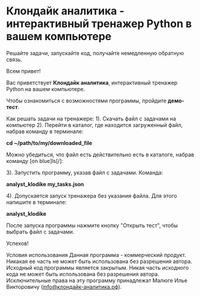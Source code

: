 # Клондайк аналитика - интерактивный тренажер Python в вашем компьютере

Решайте задачи, запускайте код, получайте немедленную обратную связь.

Всем привет!

Вас приветствует **Клондайк аналитика**, интерактивный тренажер Python на вашем компьютере.

Чтобы ознакомиться с возможностями программы, пройдите **демо-тест**.

Как решать задачи на тренажере:
1).  Скачать файл с задачами на компьютер
2).  Перейти в каталог, где находится загруженный файл, набрав команду в терминале:

**cd ~/path/to/my/downloaded_file**

Можно убедиться, что файл есть действительно есть в каталоге, набрав команду [on blue]ls[/]:

3).  Запустить программу, указав файл с задачами. Команда:

**analyst_klodike my_tasks.json**

4).  Допускается запуск тренажера без указания файла. Для этого напишите в терминале:

**analyst_klodike**

После запуска программы нажмите кнопку "Открыть тест", чтобы выбрать файл с задачами.

Успехов!

Условия использования
Данная программа - коммерческий продукт. Никакая ее часть не может быть использована без разрешения автора. Исходный код программы является закрытым. Никая часть исходного кода не может быть использована без разрешения автора. Исключительные права на эту программу принадлежат Малюге Илье Викторовичу (info@клондайк-аналитика.рф).